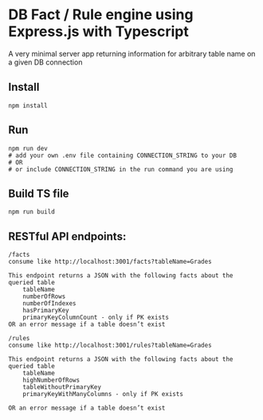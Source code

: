 # DB Fact / Rule engine using Express.js with Typescript

A very minimal server app returning information for arbitrary table name on a given DB connection

## Install

```
npm install
```

## Run

```
npm run dev
# add your own .env file containing CONNECTION_STRING to your DB
# OR
# or include CONNECTION_STRING in the run command you are using
```

## Build TS file

```
npm run build
```

## RESTful API endpoints:

```
/facts
consume like http://localhost:3001/facts?tableName=Grades

This endpoint returns a JSON with the following facts about the queried table
    tableName
    numberOfRows
    numberOfIndexes
    hasPrimaryKey
    primaryKeyColumnCount - only if PK exists
OR an error message if a table doesn’t exist
```

```
/rules
consume like http://localhost:3001/rules?tableName=Grades

This endpoint returns a JSON with the following facts about the queried table
    tableName
    highNumberOfRows
    tableWithoutPrimaryKey
    primaryKeyWithManyColumns - only if PK exists

OR an error message if a table doesn’t exist
```
